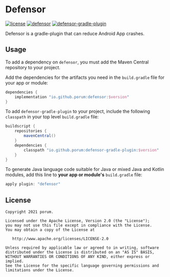 # Defensor

[![license](https://img.shields.io/badge/license-Apache--2.0-brightgreen.svg)](https://www.apache.org/licenses/LICENSE-2.0)
[![defensor](https://img.shields.io/badge/defensor-1.1.3--SNAPSHOT-brightgreen.svg)](https://search.maven.org/artifact/io.github.porum/defensor/1.1.3-SNAPSHOT/aar)
[![defensor-gradle-plugin](https://img.shields.io/badge/defensor--gradle--plugin-1.1.3--SNAPSHOT-brightgreen.svg)](https://search.maven.org/artifact/io.github.porum/defensor-gradle-plugin/1.1.3-SNAPSHOT/jar)

Defensor is a gradle-plugin that can reduce Android App crashes.

## Usage

To add a dependency on `defensor`, you must add the Maven Central repository to your project.

Add the dependencies for the artifacts you need in the `build.gradle` file for your app or module:

```groovy
dependencies {
    implementation "io.github.porum:defensor:$version"
}
```

To add `defensor-gradle-plugin` to your project, include the following `classpath` in your top level `build.gradle` file:

```groovy
buildscript {
    repositories {
        mavenCentral()
    }
    dependencies {
        classpath "io.github.porum:defensor-gradle-plugin:$version"
    }
}
```

To generate Java language code suitable for Java or mixed Java and Kotlin modules, add this line to **your app or module's** `build.gradle` file:

```groovy
apply plugin: "defensor"
```

## License

```
Copyright 2021 porum.

Licensed under the Apache License, Version 2.0 (the "License");
you may not use this file except in compliance with the License.
You may obtain a copy of the License at

   http://www.apache.org/licenses/LICENSE-2.0

Unless required by applicable law or agreed to in writing, software
distributed under the License is distributed on an "AS IS" BASIS,
WITHOUT WARRANTIES OR CONDITIONS OF ANY KIND, either express or implied.
See the License for the specific language governing permissions and
limitations under the License.
```

